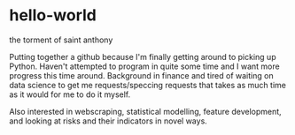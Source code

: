 # hello-world
the torment of saint anthony

Putting together a github because I'm finally getting around to picking up Python.
Haven't attempted to program in quite some time and I want more progress this time around.
Background in finance and tired of waiting on data science to get me requests/speccing requests that takes as much time as it would for me to do it myself.

Also interested in webscraping, statistical modelling, feature development, and looking at risks and their indicators in novel ways. 

